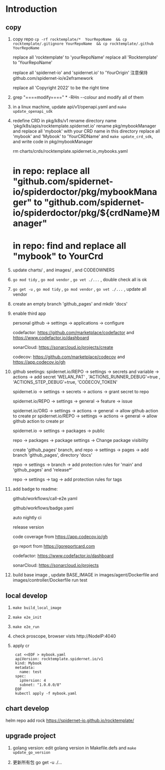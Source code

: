 # Introduction

## copy

1. copy repo `cp -rf rocktemplate/*  YourRepoName  && cp rocktemplate/.gitignore YourRepoName  && cp rocktemplate/.github  YourRepoName `

   replace all 'rocktemplate' to 'yourRepoName'
   replace all 'Rocktemplate' to 'YourRepoName'

   replace all 'spidernet-io' and 'spidernet.io' to 'YourOrigin'
            注意保持 github.com/spidernet-io/e2eframework

   replace all 'Copyright 2022' to be the right time

2. grep "====modify====" * -RHn --colour  and modify all of them

3. in a linux machine, update api/v1/openapi.yaml and `make update_openapi_sdk`

4. redefine CRD in pkg/k8s/v1
    rename directory name 'pkg/k8s/apis/rocktemplate.spidernet.io'
    rename pkg/mybookManager and replace all 'mybook' with your CRD name in this directory
    replace all 'mybook' and 'Mybook' to 'YourCRDName'
    and `make update_crd_sdk`, and write code in pkg/mybookManager

    rm charts/crds/rocktemplate.spidernet.io_mybooks.yaml 

    # in repo: replace all "github.com/spidernet-io/spiderdoctor/pkg/mybookManager" to "github.com/spidernet-io/spiderdoctor/pkg/${crdName}Manager"
    # in repo: find and replace all "mybook" to YourCrd

5. update charts/ , and images/ , and CODEOWNERS

6. `go mod tidy` , `go mod vendor` , `go vet ./...` , double check all is ok

7. `go get -u` , `go mod tidy` , `go mod vendor` , `go vet ./...`  , update all vendor

8. create an empty branch 'github_pages' and mkdir 'docs'

9. enable third app

   personal github -> settings -> applications -> configure

   codefactor: https://github.com/marketplace/codefactor and https://www.codefactor.io/dashboard

   sonarCloud: https://sonarcloud.io/projects/create

   codecov: https://github.com/marketplace/codecov  and https://app.codecov.io/gh

10. github seetings:
      spidernet.io/REPO  -> settings -> secrets and variable -> actions -> add secret 'WELAN_PAT' , 'ACTIONS_RUNNER_DEBUG'=true , 'ACTIONS_STEP_DEBUG'=true, 'CODECOV_TOKEN'

      spidernet.io  -> settings -> secrets -> actions -> grant secret to repo

      spidernet.io/REPO  -> settings -> general -> feature -> issue

      spidernet.io/ORG  -> settings -> actions -> general -> allow github action to create pr
      spidernet.io/REPO  -> settings -> actions -> general -> allow github action to create pr

      spidernet.io  -> settings -> packages -> public 

      repo -> packages -> package settings -> Change package visibility

      create 'github_pages' branch, and repo -> settings -> pages -> add branch 'github_pages', directory 'docs'

      repo -> settings -> branch -> add protection rules for 'main' and 'github_pages' and 'release*'

      repo -> settings -> tag -> add protection rules for tags

11. add badge to readme:

    github/workflows/call-e2e.yaml

    github/workflows/badge.yaml

    auto nightly ci

    release version

    code coverage from https://app.codecov.io/gh

    go report from https://goreportcard.com

    codefactor: https://www.codefactor.io/dashboard

    sonarCloud: https://sonarcloud.io/projects

12. build base image , 
    update BASE_IMAGE in images/agent/Dockerfile and images/controller/Dockerfile
    run test

## local develop

1. `make build_local_image`

2. `make e2e_init`

3. `make e2e_run`

4. check proscope, browser vists http://NodeIP:4040

5. apply cr

        cat <<EOF > mybook.yaml
        apiVersion: rocktemplate.spidernet.io/v1
        kind: Mybook
        metadata:
          name: test
        spec:
          ipVersion: 4
          subnet: "1.0.0.0/8"
        EOF
        kubectl apply -f mybook.yaml

## chart develop

helm repo add rock https://spidernet-io.github.io/rocktemplate/

## upgrade project 

1. golang version: edit golang version in Makefile.defs and `make update_go_version`

2. 更新所有包  go get -u ./...
